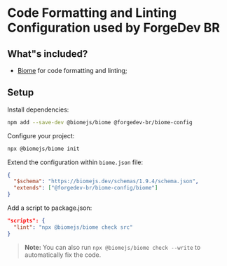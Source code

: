 # Code Formatting and Linting Configuration used by ForgeDev BR

## What"s included?

- [Biome](https://biomejs.dev/) for code formatting and linting;

## Setup

Install dependencies:

```bash
npm add --save-dev @biomejs/biome @forgedev-br/biome-config
```

Configure your project:

```bash
npx @biomejs/biome init
```

Extend the configuration within `biome.json` file:

```json
{
  "$schema": "https://biomejs.dev/schemas/1.9.4/schema.json",
  "extends": ["@forgedev-br/biome-config/biome"]
}
```

Add a script to package.json:

```json
"scripts": {
  "lint": "npx @biomejs/biome check src"
}
```

> **Note:** You can also run `npx @biomejs/biome check --write` to automatically fix the code.
